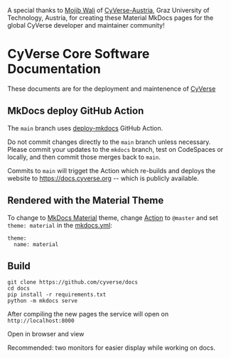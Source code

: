 A special thanks to [Mojib Wali](https://github.com/mb-wali) of [CyVerse-Austria](https://www.tugraz.at/sites/cyverse/home), Graz University of Technology, Austria, for creating these Material MkDocs pages for the global CyVerse developer and maintainer community!

CyVerse Core Software Documentation
===================================

These documents are for the deployment and maintenence of  [CyVerse](https://cyverse.org)

## MkDocs deploy GitHub Action

The `main` branch uses [deploy-mkdocs](https://github.com/marketplace/actions/deploy-mkdocs) GitHub Action.

Do not commit changes directly to the `main` branch unless necessary. Please commit your updates to the `mkdocs` branch, test on CodeSpaces or locally, and then commit those merges back to `main`.

Commits to `main` will trigget the Action which re-builds and deploys the website to https://docs.cyverse.org -- which is publicly available. 

## Rendered with the Material Theme

To change to [MkDocs Material](https://squidfunk.github.io/mkdocs-material/) theme, change [Action](./github/workflows/main.yml) to `@master` and set `theme: material` in the [mkdocs.yml](./mkdocs.yml):

```
theme:
  name: material
```

## Build

```
git clone https://github.com/cyverse/docs
cd docs
pip install -r requirements.txt
python -m mkdocs serve
```

After compiling the new pages the service will open on `http://localhost:8000` 

Open in browser and view

Recommended: two monitors for easier display while working on docs. 